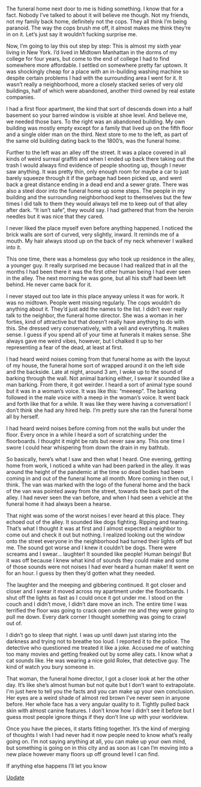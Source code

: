 The funeral home next door to me is hiding something. I know that for a fact. Nobody I’ve talked to about it will believe me though. Not my friends, not my family back home, definitely not the cops. They all think I’m being paranoid. The way the cops brush me off, it almost makes me think they’re in on it. Let’s just say it wouldn’t fucking surprise me.

Now, I’m going to lay this out step by step: This is almost my sixth year living in New York. I’d lived in Midtown Manhattan in the dorms of my college for four years, but come to the end of college I had to find somewhere more affordable. I settled on somewhere pretty far uptown. It was shockingly cheap for a place with an in-building washing machine so despite certain problems I had with the surrounding area I went for it. It wasn’t really a neighborhood, more a closely stacked series of very old buildings, half of which were abandoned, another third owned by real estate companies.

I had a first floor apartment, the kind that sort of descends down into a half basement so your barred window is visible at shoe level. And believe me, we needed those bars. To the right was an abandoned building. My own building was mostly empty except for a family that lived up on the fifth floor and a single older man on the third. Next store to me to the left, as part of the same old building dating back to the 1800’s, was the funeral home.

Further to the left was an alley off the street. It was a place covered in all kinds of weird surreal graffiti and when I ended up back there taking out the trash I would always find evidence of people shooting up, though I never saw anything. It was pretty thin, only enough room for maybe a car to just barely squeeze through it if the garbage had been picked up, and went back a great distance ending in a dead end and a sewer grate. There was also a steel door into the funeral home up some steps. The people in my building and the surrounding neighborhood kept to themselves but the few times I did talk to them they would always tell me to keep out of that alley after dark. “It isn’t safe”, they would say. I had gathered that from the heroin needles but it was nice that they cared.

I never liked the place myself even before anything happened. I noticed the brick walls are sort of curved, very slightly, inward. It reminds me of a mouth. My hair always stood up on the back of my neck whenever I walked into it.

This one time, there was a homeless guy who took up residence in the alley, a younger guy. It really surprised me because I had realized that in all the months I had been there it was the first other human being I had ever seen in the alley. The next morning he was gone, but all his stuff had been left behind. He never came back for it.

I never stayed out too late in this place anyway unless it was for work. It was no midtown. People went missing regularly. The cops wouldn’t do anything about it. They’d just add the names to the list. I didn’t ever really talk to the neighbor, the funeral home director. She was a woman in her forties, kind of attractive but that doesn’t really have anything to do with this. She dressed very conservatively, with a veil and everything. It makes sense. I guess if you spend all of your time at funerals it makes sense. She always gave me weird vibes, however, but I chalked it up to her representing a fear of the dead, at least at first.

I had heard weird noises coming from that funeral home as with the layout of my house, the funeral home sort of wrapped around it on the left side and the backside. Late at night, around 3 am, I woke up to the sound of barking through the wall. Not animal barking either, I swear it sounded like a man barking. From there, it got weirder. I heard a sort of animal type sound but it was in a woman’s voice. It was like this:  “meeeep”. The barking followed in the male voice with a meep in the woman’s voice. It went back and forth like that for a while. It was like they were having a conversation! I don’t think she had any hired help. I’m pretty sure she ran the funeral home all by herself.

I had heard weird noises before coming from not the walls but under the floor. Every once in a while I heard a sort of scratching under the floorboards. I thought it might be rats but never saw any. This one time I swore I could hear whispering from down the drain in my bathtub.

So basically, here’s what I saw and then what I heard. One evening, getting home from work, I noticed a white van had been parked in the alley. It was around the height of the pandemic at the time so dead bodies had been coming in and out of the funeral home all month. More coming in then out, I think. The van was marked with the logo of the funeral home and the back of the van was pointed away from the street, towards the back part of the alley. I had never seen the van before, and when I had seen a vehicle at the funeral home it had always been a hearse.

That night was some of the worst noises I ever heard at this place. They echoed out of the alley. It sounded like dogs fighting. Ripping and tearing. That’s what I thought it was at first  and I almost expected a neighbor to come out and check it out but nothing. I realized looking out the window onto the street everyone in the neighborhood had turned their lights off but me. The sound got worse and I knew it couldn’t be dogs. There were screams and I swear… laughter! It sounded like people! Human beings! But it was off because I knew what kind of sounds they could make and some of those sounds were not noises I had ever heard a human make! It went on for an hour. I guess by then they’d gotten what they needed.

The laughter and the meeping and gibbering continued. It got closer and closer and I swear it moved across my apartment under the floorboards. I shut off the lights as fast as I could once it got under me. I stood on the couch and I didn’t move, I didn’t dare move an inch. The entire time I was terrified the floor was going to crack open under me and they were going to pull me down. Every dark corner I thought something was going to crawl out of.

I didn’t go to sleep that night. I was up until dawn just staring into the darkness and trying not to breathe too loud. I reported it to the police. The detective who questioned me treated it like a joke. Accused me of watching too many movies and getting freaked out by some alley cats. I know what a cat sounds like. He was wearing a nice gold Rolex, that detective guy. The kind of watch you bury someone in.

That woman, the funeral home director, I got a closer look at her the other day. It’s like she’s almost human but not quite but I don’t want to extrapolate. I'm just here to tell you the facts and you can make up your own conclusion. Her eyes are a weird shade of almost red brown I’ve never seen in anyone before. Her whole face has a very angular quality to it. Tightly pulled back skin with almost canine features. I don’t know how I didn’t see it before but I guess most people ignore things if they don’t line up with your worldview.

Once you have the pieces, it starts fitting together. It’s the kind of merging of thoughts I wish I had never had it now people need to know what’s really going on. I’m not saying anything at all, you can make up your own mind, but something is going on in this city and as soon as I can I’m moving into a new place however many floors up off ground level I can find.

If anything else happens I’ll let you know

[Update](https://www.reddit.com/r/nosleep/comments/xgoqd5/things_have_gotten_worse_at_the_funeral_home_next/)

&#x200B;